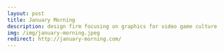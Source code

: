 ```yaml
---
layout: post
title: January Morning
description: design firm focusing on graphics for video game culture
img: /img/january-morning.jpeg
redirect: http://january-morning.com/
---
```

